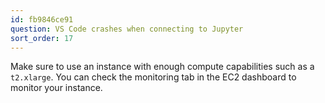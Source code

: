 ```yaml
---
id: fb9846ce91
question: VS Code crashes when connecting to Jupyter
sort_order: 17
---
```


Make sure to use an instance with enough compute capabilities such as a `t2.xlarge`. You can check the monitoring tab in the EC2 dashboard to monitor your instance.